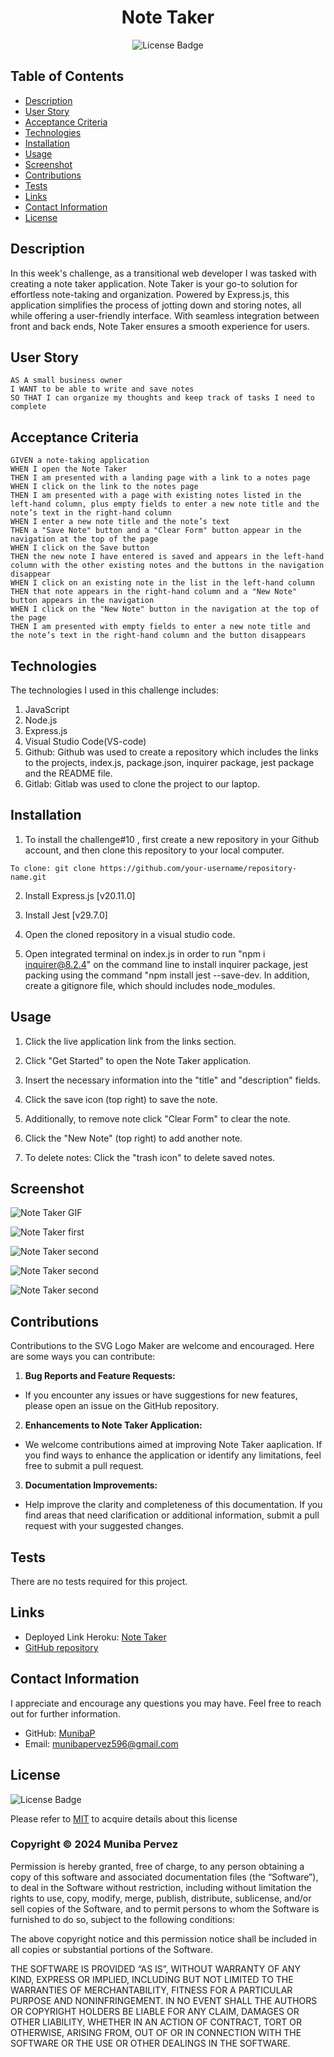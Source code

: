 <div align ="center">

# Note Taker

![License Badge](https://shields.io/badge/license-MIT-blue)
</div>

## Table of Contents
- [Description](#description)
- [User Story](#user-story)
- [Acceptance Criteria](#acceptance-criteria)
- [Technologies](#technologies)
- [Installation](#installation)
- [Usage](#usage)
- [Screenshot](#screenshot)
- [Contributions](#contributions)
- [Tests](#tests)
- [Links](#links)
- [Contact Information](#contact-information)
- [License](#license)

## Description
In this week's challenge, as a transitional web developer I was tasked with creating a note taker application. Note Taker is your go-to solution for effortless note-taking and organization. Powered by Express.js, this application simplifies the process of jotting down and storing notes, all while offering a user-friendly interface. With seamless integration between front and back ends, Note Taker ensures a smooth experience for users. 

## User Story
```
AS A small business owner
I WANT to be able to write and save notes
SO THAT I can organize my thoughts and keep track of tasks I need to complete
```

## Acceptance Criteria
```
GIVEN a note-taking application
WHEN I open the Note Taker
THEN I am presented with a landing page with a link to a notes page
WHEN I click on the link to the notes page
THEN I am presented with a page with existing notes listed in the left-hand column, plus empty fields to enter a new note title and the note’s text in the right-hand column
WHEN I enter a new note title and the note’s text
THEN a "Save Note" button and a "Clear Form" button appear in the navigation at the top of the page
WHEN I click on the Save button
THEN the new note I have entered is saved and appears in the left-hand column with the other existing notes and the buttons in the navigation disappear
WHEN I click on an existing note in the list in the left-hand column
THEN that note appears in the right-hand column and a "New Note" button appears in the navigation
WHEN I click on the "New Note" button in the navigation at the top of the page
THEN I am presented with empty fields to enter a new note title and the note’s text in the right-hand column and the button disappears

```
## Technologies
The technologies I used in this challenge includes:

1. JavaScript
2. Node.js
3. Express.js
4. Visual Studio Code(VS-code)
5. Github: Github was used to create a repository which includes the links to the projects, index.js, package.json, inquirer package, jest package and the README file.
6. Gitlab: Gitlab was used to clone the project to our laptop.

## Installation
1. To install the challenge#10 , first create a new repository in your Github account, and then clone this repository to your local computer. 
```
To clone: git clone https://github.com/your-username/repository-name.git   
```           
2. Install Express.js [v20.11.0]

3. Install Jest [v29.7.0]

4. Open the cloned repository in a visual studio code.
 
5. Open integrated terminal on index.js in order to run "npm i inquirer@8.2.4" on the command line to install inquirer package, jest packing using the command "npm install jest --save-dev. In addition, create a gitignore file, which should includes node_modules.

## Usage
1. Click the live application link from the links section.

2. Click "Get Started" to open the Note Taker application.

3. Insert the necessary information into the "title" and "description" fields.

4. Click the save icon (top right) to save the note.

5. Additionally, to remove note click "Clear Form" to clear the note.

6. Click the "New Note" (top right) to add another note.

7. To delete notes: Click the "trash icon" to delete saved notes.

## Screenshot
![Note Taker GIF](/Assets/note_taker.gif)

![Note Taker first](/Assets/note_taker_first.jpeg)

![Note Taker second](/Assets/note_taker_second.jpeg)

![Note Taker second](/Assets/note_taker_third.jpeg)

![Note Taker second](/Assets/note_taker_fourth.jpeg)

## Contributions
Contributions to the SVG Logo Maker are welcome and encouraged. Here are some ways you can contribute:

1. **Bug Reports and Feature Requests:**
  - If you encounter any issues or have suggestions for new features, please open an issue on the GitHub repository.
    
2. **Enhancements to Note Taker Application:**
  -  We welcome contributions aimed at improving Note Taker aaplication. If you find ways to enhance the application or identify any limitations, feel free to submit a pull request.

3. **Documentation Improvements:**
  - Help improve the clarity and completeness of this documentation. If you find areas that need clarification or additional information, submit a pull request with your suggested changes.

## Tests
There are no tests required for this project.

## Links
- Deployed Link Heroku: [Note Taker]()
- [GitHub repository]()
  

## Contact Information
I appreciate and encourage any questions you may have. Feel free to reach out for further information.

- GitHub: [MunibaP](https://github.com/MunibaP)
- Email: munibapervez596@gmail.com

## License
![License Badge](https://shields.io/badge/license-MIT-blue)

Please refer to [MIT]() to acquire details about this license

### Copyright © 2024 Muniba Pervez

Permission is hereby granted, free of charge, to any person obtaining a copy of this software and associated documentation files (the “Software”), to deal in the Software without restriction, including without limitation the rights to use, copy, modify, merge, publish, distribute, sublicense, and/or sell copies of the Software, and to permit persons to whom the Software is furnished to do so, subject to the following conditions:

The above copyright notice and this permission notice shall be included in all copies or substantial portions of the Software.

THE SOFTWARE IS PROVIDED “AS IS”, WITHOUT WARRANTY OF ANY KIND, EXPRESS OR IMPLIED, INCLUDING BUT NOT LIMITED TO THE WARRANTIES OF MERCHANTABILITY, FITNESS FOR A PARTICULAR PURPOSE AND NONINFRINGEMENT. IN NO EVENT SHALL THE AUTHORS OR COPYRIGHT HOLDERS BE LIABLE FOR ANY CLAIM, DAMAGES OR OTHER LIABILITY, WHETHER IN AN ACTION OF CONTRACT, TORT OR OTHERWISE, ARISING FROM, OUT OF OR IN CONNECTION WITH THE SOFTWARE OR THE USE OR OTHER DEALINGS IN THE SOFTWARE.